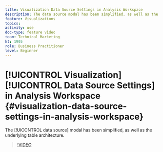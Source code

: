 ```yaml
---
title: Visualization Data Source Settings in Analysis Workspace
description: The data source modal has been simplified, as well as the underlying table architecture.
feature: Visualizations
topics: 
activity: use
doc-type: feature video
team: Technical Marketing
kt: 1905
role: Business Practitioner
level: Beginner
---
```


# [!UICONTROL Visualization] [!UICONTROL Data Source Settings] in Analysis Workspace {#visualization-data-source-settings-in-analysis-workspace}

The [!UICONTROL data source] modal has been simplified, as well as the underlying table architecture.

>[!VIDEO](https://video.tv.adobe.com/v/23729/?quality=12)
